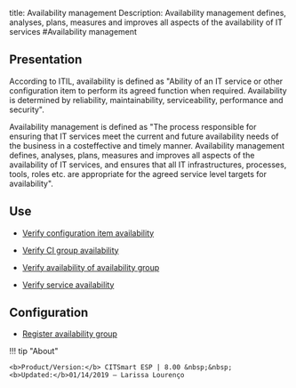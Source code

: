 title: Availability management
Description: Availability management defines, analyses, plans, measures and improves all aspects of the availability of IT services
#Availability management

Presentation
----------------

According to ITIL, availability is defined as "Ability of an IT service or other
configuration item to perform its agreed function when required. Availability is
determined by reliability, maintainability, serviceability, performance and
security".

Availability management is defined as "The process responsible for ensuring that
IT services meet the current and future availability needs of the business in a
costeffective and timely manner. Availability management defines, analyses,
plans, measures and improves all aspects of the availability of IT services, and
ensures that all IT infrastructures, processes, tools, roles etc. are
appropriate for the agreed service level targets for availability".

Use
-------

- [Verify configuration item availability](https://docs-dev.citsmart.com/en/site/citsmart-esp-8/processes/availability/use/configuration-item-availability.html)

- [Verify CI group availability](https://docs-dev.citsmart.com/en/site/citsmart-esp-8/processes/availability/use/CI-group-availability.html)

- [Verify availability of availability group](https://docs-dev.citsmart.com/en/site/citsmart-esp-8/processes/availability/use/availability-group.html)

- [Verify service availability](https://docs-dev.citsmart.com/en/site/citsmart-esp-8/processes/availability/use/service-availability.html)

Configuration
-----------------

- [Register availability group](https://docs-dev.citsmart.com/en/site/citsmart-esp-8/processes/availability/configuration/register-availability-group.html)

!!! tip "About"

    <b>Product/Version:</b> CITSmart ESP | 8.00 &nbsp;&nbsp;
    <b>Updated:</b>01/14/2019 – Larissa Lourenço
